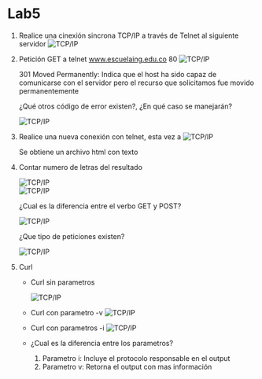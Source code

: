 # Lab5

1. Realice una cinexión sincrona TCP/IP a través de Telnet al siguiente servidor
    ![TCP/IP](./Image/Telnet1.png)

2. Petición GET a telnet www.escuelaing.edu.co 80
    ![TCP/IP](./Image/Telnet.png)  

    301 Moved Permanently: Indica que el host ha sido capaz de comunicarse con el servidor pero el recurso que solicitamos fue movido permanentemente   

    ¿Qué otros código de error existen?, ¿En qué caso se manejarán?

    ![TCP/IP](./Image/CodigosDeError.png)    
3. Realice una nueva conexión con telnet, esta vez a
    ![TCP/IP](./Image/httpbin.png)

    Se obtiene un archivo html con texto 

4. Contar numero de letras del resultado

    ![TCP/IP](./Image/wcparte1.png)  
    ![TCP/IP](./Image/wcparte2.png)

    ¿Cual es la diferencia entre el verbo GET y POST?

    ![TCP/IP](./Image/GetvsPost.png)

    ¿Que tipo de peticiones existen?

    ![TCP/IP](./Image/TiposDePeticiones.png)
5. Curl 
    * Curl sin parametros

        ![TCP/IP](./Image/curl1.png)
    * Curl con parametro -v 
        ![TCP/IP](./Image/curl2.png)
    * Curl con parametros -i 
        ![TCP/IP](./Image/curl3.png)

    * ¿Cual es la diferencia entre los parametros?
        1. Parametro i: Incluye el protocolo responsable en el output 
        2. Parametro v: Retorna el output con mas información 
